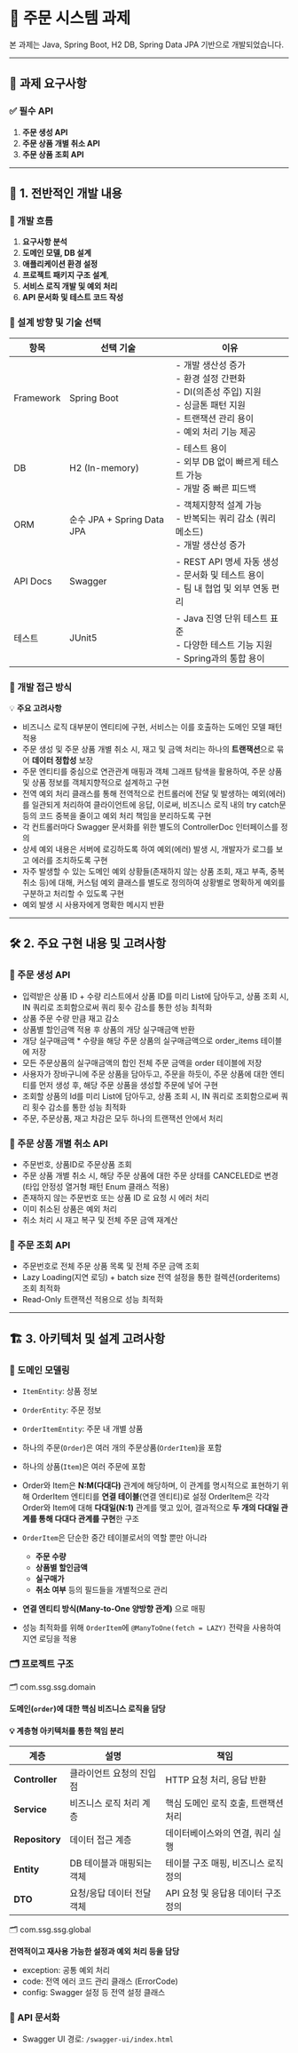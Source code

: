 # 🛒 주문 시스템 과제

본 과제는 Java, Spring Boot, H2 DB, Spring Data JPA 기반으로 개발되었습니다.

---

## 📌 과제 요구사항

### ✅ 필수 API
1. **주문 생성 API**
2. **주문 상품 개별 취소 API**
3. **주문 상품 조회 API**

---

## 🧭 1. 전반적인 개발 내용

### 🔹 개발 흐름
1. **요구사항 분석**
2. **도메인 모델, DB 설계**
3. **애플리케이션 환경 설정**
4. **프로젝트 패키지 구조 설계**,
5. **서비스 로직 개발 및 예외 처리**
6. **API 문서화 및 테스트 코드 작성**

### 🔹 설계 방향 및 기술 선택
| 항목      | 선택 기술         | 이유 |
|-----------|------------------|------|
| Framework | Spring Boot      | - 개발 생산성 증가  <br> - 환경 설정 간편화  <br> - DI(의존성 주입) 지원  <br> - 싱글톤 패턴 지원  <br> - 트랜잭션 관리 용이  <br> - 예외 처리 기능 제공 |
| DB        | H2 (In-memory)   | - 테스트 용이  <br> - 외부 DB 없이 빠르게 테스트 가능  <br> - 개발 중 빠른 피드백 |
| ORM       | 순수 JPA + Spring Data JPA | - 객체지향적 설계 가능  <br> - 반복되는 쿼리 감소 (쿼리 메소드)  <br> - 개발 생산성 증가 |
| API Docs  | Swagger          | - REST API 명세 자동 생성  <br> - 문서화 및 테스트 용이  <br> - 팀 내 협업 및 외부 연동 편리 |
| 테스트    | JUnit5           | - Java 진영 단위 테스트 표준  <br> - 다양한 테스트 기능 지원  <br> - Spring과의 통합 용이 |

### 🔹 개발 접근 방식

💡 **주요 고려사항**

- 비즈니스 로직 대부분이 엔티티에 구현, 서비스는 이를 호출하는 도메인 모델 패턴 적용
- 주문 생성 및 주문 상품 개별 취소 시, 재고 및 금액 처리는 하나의 **트랜잭션**으로 묶어 **데이터 정합성** 보장
- 주문 엔티티를 중심으로 연관관계 매핑과 객체 그래프 탐색을 활용하여, 주문 상품 및 상품 정보를 객체지향적으로 설계하고 구현
- 전역 예외 처리 클래스를 통해 전역적으로 컨트롤러에 전달 및 발생하는 예외(에러)를 일관되게 처리하여 클라이언트에 응답, 이로써, 비즈니스 로직 내의 try catch문 등의 코드 중복을 줄이고 예외 처리 책임을 분리하도록 구현
- 각 컨트롤러마다 Swagger 문서화를 위한 별도의 ControllerDoc 인터페이스를 정의
- 상세 예외 내용은 서버에 로깅하도록 하여 예외(에러) 발생 시, 개발자가 로그를 보고 에러를 조치하도록 구현
- 자주 발생할 수 있는 도메인 예외 상황들(존재하지 않는 상품 조회, 재고 부족, 중복 취소 등)에 대해, 커스텀 예외 클래스를 별도로 정의하여 상황별로 명확하게 예외를 구분하고 처리할 수 있도록 구현
- 예외 발생 시 사용자에게 명확한 메시지 반환

---

## 🛠️ 2. 주요 구현 내용 및 고려사항

### 🔸 주문 생성 API
- 입력받은 상품 ID + 수량 리스트에서 상품 ID를 미리 List에 담아두고, 상품 조회 시, IN 쿼리로 조회함으로써 쿼리 횟수 감소를 통한 성능 최적화
- 상품 주문 수량 만큼 재고 감소
- 상품별 할인금액 적용 후 상품의 개당 실구매금액 반환
- 개당 실구매금액 * 수량을 해당 주문 상품의 실구매금액으로 order_items 테이블에 저장
- 모든 주문상품의 실구매금액의 합인 전체 주문 금액을 order 테이블에 저장
- 사용자가 장바구니에 주문 상품을 담아두고, 주문을 하듯이, 주문 상품에 대한 엔티티를 먼저 생성 후, 해당 주문 상품을 생성할 주문에 넣어 구현
- 조회할 상품의 Id를 미리 List에 담아두고, 상품 조회 시, IN 쿼리로 조회함으로써 쿼리 횟수 감소를 통한 성능 최적화
- 주문, 주문상품, 재고 차감은 모두 하나의 트랜잭션 안에서 처리

### 🔸 주문 상품 개별 취소 API
- 주문번호, 상품ID로 주문상품 조회
- 주문 상품 개별 취소 시, 해당 주문 상품에 대한 주문 상태를 CANCELED로 변경 (타입 안정성 열거형 패턴 Enum 클래스 적용)
- 존재하지 않는 주문번호 또는 상품 ID 로 요청 시 에러 처리
- 이미 취소된 상품은 예외 처리
- 취소 처리 시 재고 복구 및 전체 주문 금액 재계산

### 🔸 주문 조회 API
- 주문번호로 전체 주문 상품 목록 및 전체 주문 금액 조회
- Lazy Loading(지연 로딩) + batch size 전역 설정을 통한 컬렉션(orderitems) 조회 최적화
- Read-Only 트랜잭션 적용으로 성능 최적화

---

## 🏗️ 3. 아키텍처 및 설계 고려사항

### 🔹 도메인 모델링
- `ItemEntity`: 상품 정보
- `OrderEntity`: 주문 정보
- `OrderItemEntity`: 주문 내 개별 상품

- 하나의 주문(`Order`)은 여러 개의 주문상품(`OrderItem`)을 포함
- 하나의 상품(`Item`)은 여러 주문에 포함
- Order와 Item은 **N:M(다대다)** 관계에 해당하며, 이 관계를 명시적으로 표현하기 위해 OrderItem 엔티티를 **연결 테이블**(연결 엔티티)로 설정
OrderItem은 각각 Order와 Item에 대해 **다대일(N:1)** 관계를 맺고 있어, 결과적으로 **두 개의 다대일 관계를 통해 다대다 관계를 구현**한 구조

- `OrderItem`은 단순한 중간 테이블로서의 역할 뿐만 아니라 
  - **주문 수량**
  - **상품별 할인금액**
  - **실구매가**
  - **취소 여부**
    등의 필드들을 개별적으로 관리
- **연결 엔티티 방식(Many-to-One 양방향 관계)** 으로 매핑
- 성능 최적화를 위해 `OrderItem`에 `@ManyToOne(fetch = LAZY)` 전략을 사용하여 지연 로딩을 적용

### 🗂️ 프로젝트 구조

🗂️ com.ssg.ssg.domain

**도메인(`order`)에 대한 핵심 비즈니스 로직을 담당**

  #### 💡 계층형 아키텍처를 통한 책임 분리
  
  | 계층            | 설명                         | 책임                                                         |
  |------------------|------------------------------|--------------------------------------------------------------|
  | **Controller**   | 클라이언트 요청의 진입점        | HTTP 요청 처리, 응답 반환                                     |
  | **Service**      | 비즈니스 로직 처리 계층         | 핵심 도메인 로직 호출, 트랜잭션 처리                          |
  | **Repository**   | 데이터 접근 계층               | 데이터베이스와의 연결, 쿼리 실행                               |
  | **Entity**       | DB 테이블과 매핑되는 객체       | 테이블 구조 매핑, 비즈니스 로직 정의                          |
  | **DTO**          | 요청/응답 데이터 전달 객체      | API 요청 및 응답용 데이터 구조 정의                           |

🗂️ com.ssg.ssg.global

**전역적이고 재사용 가능한 설정과 예외 처리 등을 담당**
  - exception: 공통 예외 처리
  - code: 전역 에러 코드 관리 클래스 (ErrorCode)
  - config: Swagger 설정 등 전역 설정 클래스


### 📄 API 문서화
- Swagger UI 경로: `/swagger-ui/index.html`
